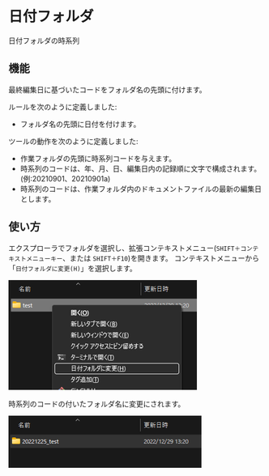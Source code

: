 # 日付フォルダ

日付フォルダの時系列

## 機能

最終編集日に基づいたコードをフォルダ名の先頭に付けます。

ルールを次のように定義しました:

* フォルダ名の先頭に日付を付けます。

ツールの動作を次のように定義しました:

* 作業フォルダの先頭に時系列コードを与えます。
* 時系列のコードは、年、月、日、編集日内の記録順に文字で構成されます。  
  (例:20210901、20210901a)
* 時系列のコードは、作業フォルダ内のドキュメントファイルの最新の編集日とします。

## 使い方

エクスプローラでフォルダを選択し、拡張コンテキストメニュー(`SHIFT＋コンテキストメニューキー`、または `SHIFT＋F10`)を開きます。
コンテキストメニューから「`日付フォルダに変更(H)`」を選択します。

![日付フォルダ1](img/datefolder1.png)

時系列のコードの付いたフォルダ名に変更にされます。  

![日付フォルダ2](img/datefolder2.png)
